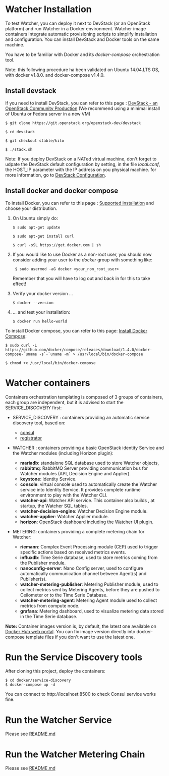 Watcher Installation
====================

To test Watcher, you can deploy it next to DevStack (or an OpenStack platform) and run Watcher in a
Docker environment. Watcher image containers integrate automatic
provisioning scripts to simplify installation and configuration. You can
install DevStack and Docker tools on the same machine.

You have to be familiar with Docker and its *docker-compose*
orchestration tool.

Note: this following procedure ha been validated on Ubuntu 14.04.LTS OS, with docker v1.8.0. and docker-compose v1.4.0.

Install devstack
----------------

If you need to install DevStack, you can refer to this page : [DevStack - an OpenStack Community Production] (We recommend using a minimal install of Ubuntu or Fedora server in a new VM)

    $ git clone https://git.openstack.org/openstack-dev/devstack

    $ cd devstack

    $ git checkout stable/kilo 

    $ ./stack.sh

Note: If you deploy DevStack on a NATed virtual machine, don't forget to udpate the DevStack default configuration by setting, in the file *local.conf*, the HOST_IP parameter with the IP address on you physical machine. for more information, go to [DevStack Configuration].

Install docker and docker compose
---------------------------------

To install Docker, you can refer to this page : [Supported installation]
and choose your distribution.

1.  On Ubuntu simply do:

        $ sudo apt-get update

        $ sudo apt-get install curl

        $ curl -sSL https://get.docker.com | sh

2. If you would like to use Docker as a non-root user, you should now consider adding your user to the *docker* group with something like:

        $ sudo usermod -aG docker <your_non_root_user>
    Remember that you will have to log out and back in for this to take effect!

3.  Verify your docker version ...

        $ docker --version

3.  ... and test your installation:

        $ docker run hello-world

To install Docker compose, you can refer to this page: [Install Docker Compose]:

    $ sudo curl -L https://github.com/docker/compose/releases/download/1.4.0/docker-compose-`uname -s`-`uname -m` > /usr/local/bin/docker-compose

    $ chmod +x /usr/local/bin/docker-compose

  [DevStack - an OpenStack Community Production]: http://docs.openstack.org/developer/devstack/
  [DevStack Configuration]: http://docs.openstack.org/developer/devstack/configuration.html
  [Supported installation]: https://docs.docker.com/installation/
  [Install Docker Compose]: https://docs.docker.com/compose/install/

Watcher containers
==================

Containers orchestration templating is composed of 3 groups of
containers, each group are independent, but it is advised to start the SERVICE_DISCOVERY first:

-   SERVICE\_DISCOVERY : containers providing an automatic service discovery tool, based on:
     -   [consul]
     -   [registrator]

-   WATCHER : containers providing a basic OpenStack identity Service and the Watcher modules (including Horizon plugin):
     -   **mariadb**: standalone SQL database used to store Watcher objects,
     -   **rabbitmq**: RabbitMQ Server providing communication bus for Watcher modules (API, Decision Engine and Applier).
     -   **keystone**: Identity Service.
     -   **console**: virtual console used to automatically create the Watcher service into Identity Service. It provides complete runtime environment to play with the Watcher CLI. 
     -   **watcher-api**: Watcher API service. This container also builds , at startup, the Watcher SQL tables.
     -   **watcher-decision-engine**: Watcher Decision Engine module.
     -   **watcher-applier**: Watcher Applier module.
     -   **horizon**: OpenStack dashboard including the Watcher UI plugin.

-  METERING: containers providing a complete metering chain for Watcher:
     -   **riemann**: Complex Event Processing module (CEP) used to trigger specific actions based on received metrics events.
     -   **influxdb**: Time Serie database, used to store metrics coming from the Publisher module.
     -   **nanoconfig-server**: Nano Config server, used to configure automatically communication channel between Agent(s) and Publisher(s).
     -   **watcher-metering-publisher**: Metering Publisher module, used to collect metrics sent by Metering Agents, before they are pushed to Ceilometer or to the Time Serie Database.
     -   **watcher-metering-agent**: Metering Agent module used to collect metrics from compute node.
     -   **grafana**: Metering dashboard, used to visualize metering data stored in the Time Serie database.

  [consul]: https://github.com/hashicorp/consul
  [registrator]: https://github.com/gliderlabs/registrator

**Note:** Container images version is, by default, the latest one available on [Docker Hub web portal]. You can fix image version directly into docker-compose template files if you don't want to use the latest one.
  
[Docker Hub web portal]: https://hub.docker.com/u/watcher/

Run the Service Discovery tools
===============================

After cloning this project, deploy the containers:

    $ cd docker/service-discovery
    $ docker-compose up -d

You can connect to http://localhost:8500 to check Consul service works fine.

Run the Watcher Service
=======================
  Please see [README.md](https://github.com/b-com/watcher-tools/tree/master/docker/watcher/README.md) 

Run the Watcher Metering Chain
==============================
  Please see [README.md](https://github.com/b-com/watcher-tools/tree/master/docker/metering/README.md) 
